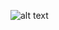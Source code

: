 ![alt text](https://github.com/elenawq/calculate-it/tree/master/src/components/Images/calculate-it.jpg)
